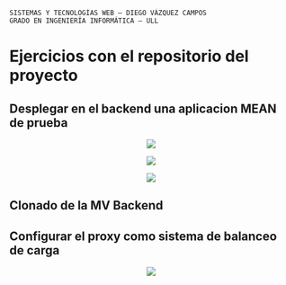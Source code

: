 ```
SISTEMAS Y TECNOLOGÍAS WEB — DIEGO VÁZQUEZ CAMPOS
GRADO EN INGENIERÍA INFORMÁTICA — ULL
```

# Ejercicios con el repositorio del proyecto
## Desplegar en el backend una aplicacion MEAN de prueba
<p align="center">
  <img src="https://i.imgur.com/obRxkvt.png"/>
</p>
<p align="center">
  <img src="https://i.imgur.com/3AzrPWn.png"/>
</p>
<p align="center">
  <img src="https://i.imgur.com/5J9l3LL.png"/>
</p>

## Clonado de la MV Backend
## Configurar el proxy como sistema de balanceo de carga

<p align="center">
  <img src="https://i.imgur.com/Y3qilVW.png"/>
</p>
